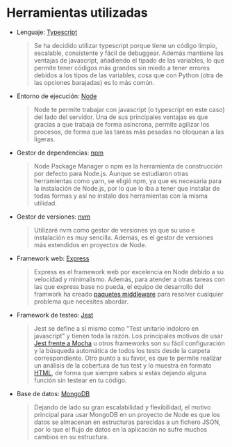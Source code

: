# Herramientas utilizadas

- Lenguaje: [Typescript](https://www.typescriptlang.org)
  > Se ha decidido utilizar typescript porque tiene un código limpio, escalable, consistente y fácil de debuggear. Además mantiene las ventajas de javascript, añadiendo el tipado de las variables, lo que permite tener códigos más grandes sin miedo a tener errores debidos a los tipos de las variables, cosa que con Python (otra de las opciones barajadas) es lo más común.
- Entorno de ejecución: [Node](https://nodejs.org)
  > Node te permite trabajar con javascript (o typescript en este caso) del lado del servidor. Una de sus principales ventajas es que gracias a que trabaja de forma asíncrona, permite agilizar los procesos, de forma que las tareas más pesadas no bloquean a las ligeras.
- Gestor de dependencias: [npm](https://www.npmjs.com/)
  > Node Package Manager o npm es la herramienta de construcción por defecto para Node.js. Aunque se estudiaron otras herramientas como yarn, se eligió npm, ya que es necesaria para la instalación de Node.js, por lo que lo íba a tener que instalar de todas formas y así no instalo dos herramientas con la misma utilidad.
- Gestor de versiones: [nvm](https://github.com/nvm-sh/nvm/blob/master/README.md)
  > Utilizaré nvm como gestor de versiones ya que su uso e instalación es muy sencilla. Además, es el gestor de versiones más extendidos en proyectos de Node.
- Framework web: [Express](https://expressjs.com)
  > Express es el framework web por excelencia en Node debido a su velocidad y minimalismo. Además, para atender a otras tareas con las que express base no pueda, el equipo de desarrollo del framwork ha creado [paquetes middleware](https://expressjs.com/en/resources/middleware.html) para resolver cualquier problema que necesites abordar.
- Framework de testeo: [Jest](https://jestjs.io)
  > Jest se define a sí mismo como "Test unitario indoloro en javascript" y tienen toda la razón. Los principales motivos de usar [Jest frente a Mocha](https://andrew.codes/jest-vs-mocha-why-jest-wins/) u otros frameworks son su fácil configuración y la búsqueda automática de todos los tests desde la carpeta correspondiente. Otro punto a su favor, es que te permite realizar un análisis de la cobertura de tus test y lo muestra en formato [HTML](docs/coverage/lcov-report/index.html), de forma que siempre sabes si estás dejando alguna función sin testear en tu código.
- Base de datos: [MongoDB](https://www.mongodb.com)
  > Dejando de lado su gran escalabilidad y flexibilidad, el motivo principal para usar MongoDB en un proyecto de Node es que los datos se almacenan en estructuras parecidas a un fichero JSON, por lo que el flujo de datos en la aplicación no sufre muchos cambios en su estructura.
